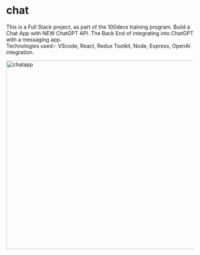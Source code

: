 # chat
This is a Full Stack project, as part of the 100devs training program. 
Build a Chat App with NEW ChatGPT API. 
The Back End of integrating into ChatGPT with a messaging app.<br>
Technologies used:-
VScode, React, Redux Toolkit, Node, Express, OpenAI integration.

<img width="506" alt="chatapp" src="https://github.com/NP558565/chat/assets/76566329/f61f521c-6e24-4fed-8223-6e1848614727">
